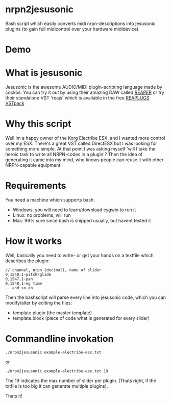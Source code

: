 nrpn2jesusonic
==============

Bash script which easily converts midi nrpn-descriptions into jesusonic plugins (to gain full midicontrol over your hardware mididevice).

Demo
====

<div><script id="playterm-MjAxMy0wNy9ucnBuMmplc3Vzb25pY3R0eXJlYy0xMzc1MjcxMTExfDgweDI0" type="text/javascript" src="http://playterm.org/js/?hash=MjAxMy0wNy9ucnBuMmplc3Vzb25pY3R0eXJlYy0xMzc1MjcxMTExfDgweDI0" class="size:80x24"></script></div>

What is jesusonic
=================
Jesusonic is the awesome AUDIO/MIDI plugin-scripting language made by cockos.
You can try it out by using their amazing DAW called [REAPER](http://reaper.fm) or
try their standalone VST 'reajs' which is available in the free [REAPLUGS VSTpack](http://www.reaper.fm/reaplugs)

Why this script
===============
Well Im a happy owner of the Korg Electribe ESX, and I wanted more control over my ESX. There's a great VST called 
DirectESX but I was looking for something more simple. At that point I was asking myself 'will I take the heroic task
 to write all NRPN-codes in a plugin'? Then the idea of generating it came into my mind, who knows people can reuse it with other NRPN-capable equipment.

Requirements
============
You need a machine which supports bash.

  * Windows: you will need to learn/download cygwin to run it
  * Linux: no problems, will run 
  * Mac: 99% sure since bash is shipped usually, but havent tested it

How it works
============
Well, basically you need to write- or get your hands on a textfile which describes the plugin:

    // channel, nrpn (decimal), name of slider
    0,1540,1-pitch/glide
    0,1547,1-pan
    0,1548,1-eg time
    .. and so on

Then the bashscript will parse every line into jesusonic code, which you can modify/alter by editing the files:

  * template.plugin (the master template) 
  * template.block  (piece of code what is generated for every slider)

Commandline invokation
======================

    ./nrpn2jesusonic example-electribe-esx.txt

or 
    
    ./nrpn2jesusonic example-electribe-esx.txt 19

The 19 indicates the max number of slider per plugin. (Thats right, if the txtfile is too big it can 
generate multiple plugins).

Thats it!

